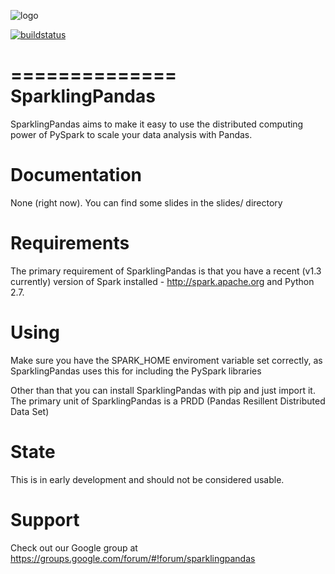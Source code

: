 ![logo](img/logo.jpg)

[![buildstatus](https://travis-ci.org/sparklingpandas/sparklingpandas.svg?branch=master)](https://travis-ci.org/sparklingpandas/sparklingpandas)

==============
SparklingPandas
==============

SparklingPandas aims to make it easy to use the distributed computing power
of PySpark to scale your data analysis with Pandas.

Documentation
=========

None (right now). You can find some slides in the slides/ directory

Requirements
=========

The primary requirement of SparklingPandas is that you have a recent (v1.3
currently) version of Spark installed - <http://spark.apache.org> and Python
2.7.

Using
=========

Make sure you have the SPARK_HOME enviroment variable set correctly, as
SparklingPandas uses this for including the PySpark libraries

Other than that you can install SparklingPandas with pip and just import it.
The primary unit of SparklingPandas is a PRDD (Pandas Resillent Distributed
Data Set)

State
=========

This is in early development and should not be considered usable.

Support
=========

Check out our Google group at https://groups.google.com/forum/#!forum/sparklingpandas
